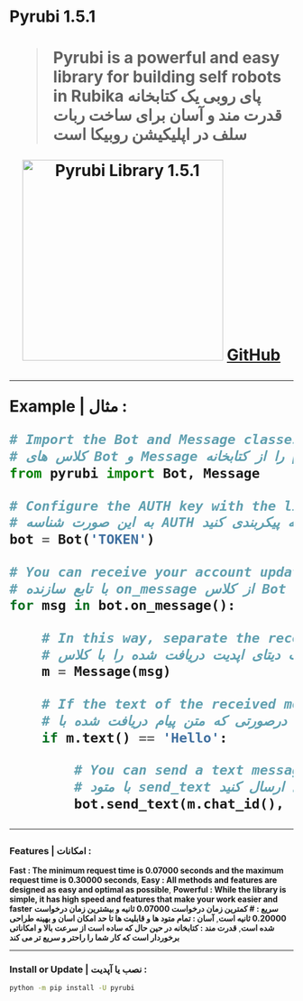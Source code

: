 <h1>Pyrubi 1.5.1<h1/>

> Pyrubi is a powerful and easy library for building self robots in Rubika
> پای روبی یک کتابخانه قدرت مند و آسان برای ساخت ربات سلف در اپلیکیشن روبیکا است

<p align='center'>
    <img src='https://iili.io/HIjPRS9.jpg' alt='Pyrubi Library 1.5.1' width='356'>
    <a href='https://github.com/AliGanji1/pyrubi'>GitHub</a>
</p>

<hr>

**Example | مثال :**
``` python
# Import the Bot and Message classes from the pyrubi library.
# کلاس های Bot و Message را از کتابخانه pyrubi ایمپورت کنید.
from pyrubi import Bot, Message

# Configure the AUTH key with the library in this way.
# به این صورت شناسه AUTH را با کتابخانه پیکربندی کنید.
bot = Bot('TOKEN')

# You can receive your account updates with the on_message generator function of the Bot class.
# با تابع سازنده on_message از کلاس Bot می توانید آپدیت های اکانت خود را دریافت کنید.
for msg in bot.on_message():

    # In this way, separate the received update data with the Message class.
    # به این صورت دیتای اپدیت دریافت شده را با کلاس Message جدا کنید.
    m = Message(msg)

    # If the text of the received message was equal to Hello ...
    # درصورتی که متن پیام دریافت شده با Hello برابر بود ...
    if m.text() == 'Hello':

        # You can send a text message with the send_text method.
        # با متود send_text می توانید یک پیام متنی ارسال کنید.
        bot.send_text(m.chat_id(), 'Hello from Pyrubi Library', m.message_id())
```

<hr>

### Features | امکانات :

**Fast : The minimum request time is 0.07000 seconds and the maximum request time is 0.30000 seconds**, 
**Easy : All methods and features are designed as easy and optimal as possible**, 
**Powerful : While the library is simple, it has high speed and features that make your work easier and faster**
**سریع : # کمترین زمان درخواست 0.07000 ثانیه و بیشترین زمان درخواست 0.20000 ثانیه است**, 
**آسان : تمام متود ها و قابلیت ها تا حد امکان اسان و بهینه طراحی شده است**, 
**قدرت مند : کتابخانه در حین حال که ساده است از سرعت بالا و امکاناتی برخوردار است که کار شما را راحتر و سریع تر می کند**

<hr>

### Install or Update | نصب یا آپدیت :

``` bash
python -m pip install -U pyrubi
```